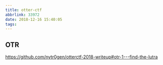 ```yaml
---
title: otter-ctf
abbrlink: 33972
date: 2018-12-16 15:40:05
tags:
---
```


## OTR

https://github.com/nytr0gen/otterctf-2018-writeup#otr-1---find-the-lutra

